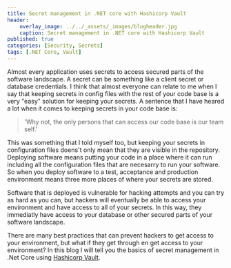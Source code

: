 ```yaml
---
title: Secret management in .NET core with Hashicorp Vault 
header:
    overlay_image: ../../_assets/_images/blogheader.jpg
    caption: Secret management in .NET core with Hashicorp Vault
published: true
categories: [Security, Secrets]
tags: [.NET Core, Vault]
---
```


Almost every application uses secrets to access secured parts of the software landscape. A secret can be something like a client secret or database credentials. I think that almost everyone can relate to me when I say that keeping secrets in config files with the rest of your code base is a very "easy" solution for keeping your secrets. A sentence that I have heared a lot when it comes to keeping secrets in your code base is:

> 'Why not, the only persons that can access our code base is our team self.'

This was something that I told myself too, but keeping your secrets in configuration files doens't only mean that they are visible in the repository. Deploying software means putting your code in a place where it can run including all the configuration files that are necesarry to run your software. So when you deploy software to a test, acceptance and production environment means three more places of where your secrets are stored.

Software that is deployed is vulnerable for hacking attempts and you can try as hard as you can, but hackers will eventually be able to access your environment and have access to all of your secrets. In this way, they immediatly have access to your database or other secured parts of your software landscape.

There are many best practices that can prevent hackers to get access to your environment, but what if they get through en get access to your environment? In this blog I will tell you the basics of  secret management in .Net Core using [Hashicorp Vault](https://www.vaultproject.io/).


